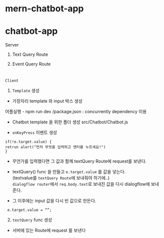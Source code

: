 # mern-chatbot-app
# chatbot-app
Server 
1. Text Query Route

2. Event Query Route 

# 
`Client` 
1. `Template` 생성   
- 가장자리 template 와 input 박스 생성

어플실행 - npm run dev 
/package.json : concurrently dependency  이용

- Chatbot template 을 위한 폴더 생성
src/Chatbot/Chatbot.js 

- `onKeyPress` 이벤트 생성
```JS
if(!e.target.value) { 
retrun alert("먼저 무엇을 입력하고 엔터를 누르세요!") 
}
```

- 무언가를 입력했다면 그 값과 함께 textQuery Route에 request를 보낸다.
- textQuery() func 을 만들고 `e.target.value` 를 값을 넣는다.  
(textvalue를 `textQuery Route`에 보내줘야 하기에..)   
`dialogflow router`에서 `req.body.text`로 
보내진 값을 다시 dialogflow에 보내준다. 
 
- 그 이후에는 input 값을 다시 빈 값으로 만든다.
```JS
 e.target.value = “”;
 ```

 2. `textQuery` func 생성
- 서버에 있는 Route에 request 를 보낸다
